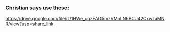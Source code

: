 ### Christian says use these:

https://drive.google.com/file/d/1HWe_oqzEAG5mzVMnLN6BCJ42CxwzaMNR/view?usp=share_link
